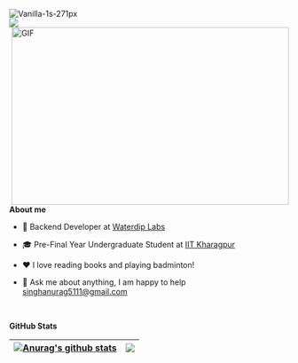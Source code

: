 ![Vanilla-1s-271px](https://user-images.githubusercontent.com/62075225/208877771-315ed1c3-afd6-47c0-9def-f33e6d4ea178.gif)   
![](https://visitor-badge.glitch.me/badge?page_id=godzilla5111.godzilla5111)
 <img align="right" alt="GIF" src="https://miro.medium.com/max/1272/1*ZSVmWGcc1weENb0ShawWxw.gif" width="500" height="320" />

**About me**

- 💼 Backend Developer at [Waterdip Labs](https://www.waterdip.ai/)

- 🎓 Pre-Final Year Undergraduate Student at [IIT Kharagpur](http://www.iitkgp.ac.in/)

- ❤️ I love reading books and playing badminton!

- 💬 Ask me about anything, I am happy to help [singhanurag5111@gmail.com](mailto:singhanurag5111@gmail.com) 

</br>

**GitHub Stats**


| <a href="https://github.com/godzilla5111/github-readme-stats"><img align="center" src="https://github-readme-stats.vercel.app/api?username=godzilla5111&show_icons=true&include_all_commits=true&theme=buefy&hide_border=true" alt="Anurag's github stats" /></a> | <a href="https://github.com/godzilla5111/github-readme-stats"><img align="center" src="https://github-readme-stats.vercel.app/api/top-langs/?username=godzilla5111&layout=compact&theme=buefy&hide_border=true" /></a> |
| ------------- | ------------- |








